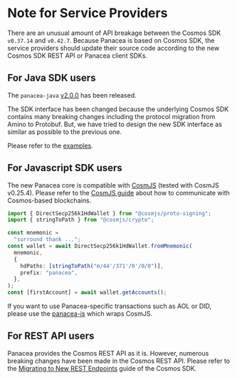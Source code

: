 # Note for Service Providers

There are an unusual amount of API breakage between the Cosmos SDK `v0.37.14` and `v0.42.7`.
Because Panacea is based on Cosmos SDK, the service providers should update their source code
according to the new Cosmos SDK REST API or Panacea client SDKs.


## For Java SDK users

The `panacea-java` [v2.0.0](https://github.com/medibloc/panacea-java/releases/tag/v2.0.0) has been released.

The SDK interface has been changed because the underlying Cosmos SDK contains many breaking changes including the protocol migration from Amino to Protobuf.
But, we have tried to design the new SDK interface as similar as possible to the previous one.

Please refer to the [examples](https://github.com/medibloc/panacea-java#feature).


## For Javascript SDK users

The new Panacea core is compatible with [CosmJS](https://github.com/cosmos/cosmjs) (tested with CosmJS v0.25.4).
Please refer to the [CosmJS guide](https://gist.github.com/webmaster128/8444d42a7eceeda2544c8a59fbd7e1d9) about how to communicate with Cosmos-based blockchains.
```ts
import { DirectSecp256k1HdWallet } from "@cosmjs/proto-signing";
import { stringToPath } from "@cosmjs/crypto";

const mnemonic =
  "surround thank ...";
const wallet = await DirectSecp256k1HdWallet.fromMnemonic(
  mnemonic,
  {
    hdPaths: [stringToPath("m/44'/371'/0'/0/0")],
    prefix: "panacea",
  },
);
const [firstAccount] = await wallet.getAccounts();
```

If you want to use Panacea-specific transactions such as AOL or DID, please use the [panacea-js](https://github.com/medibloc/panacea-js) which wraps CosmJS.


## For REST API users

Panacea provides the Cosmos REST API as it is.
However, numerous breaking changes have been made in the Cosmos REST API.
Please refer to the [Migrating to New REST Endpoints](https://docs.cosmos.network/v0.42/migrations/rest.html#migrating-to-new-rest-endpoints) guide of the Cosmos SDK.
